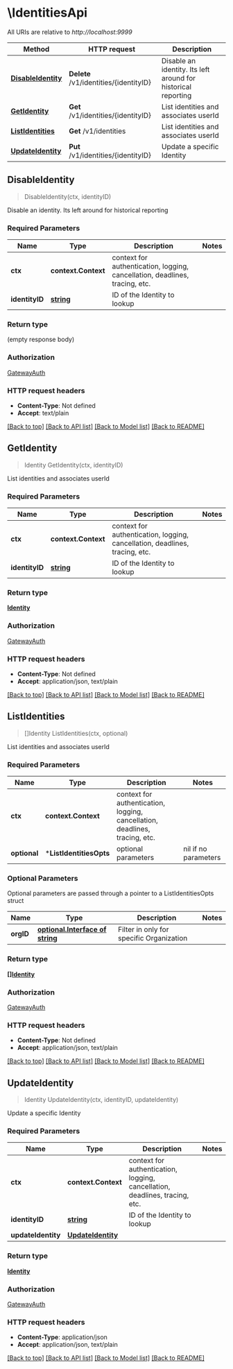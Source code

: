 # \IdentitiesApi

All URIs are relative to *http://localhost:9999*

Method | HTTP request | Description
------------- | ------------- | -------------
[**DisableIdentity**](IdentitiesApi.md#DisableIdentity) | **Delete** /v1/identities/{identityID} | Disable an identity. Its left around for historical reporting
[**GetIdentity**](IdentitiesApi.md#GetIdentity) | **Get** /v1/identities/{identityID} | List identities and associates userId
[**ListIdentities**](IdentitiesApi.md#ListIdentities) | **Get** /v1/identities | List identities and associates userId
[**UpdateIdentity**](IdentitiesApi.md#UpdateIdentity) | **Put** /v1/identities/{identityID} | Update a specific Identity



## DisableIdentity

> DisableIdentity(ctx, identityID)

Disable an identity. Its left around for historical reporting

### Required Parameters


Name | Type | Description  | Notes
------------- | ------------- | ------------- | -------------
**ctx** | **context.Context** | context for authentication, logging, cancellation, deadlines, tracing, etc.
**identityID** | [**string**](.md)| ID of the Identity to lookup | 

### Return type

 (empty response body)

### Authorization

[GatewayAuth](../README.md#GatewayAuth)

### HTTP request headers

- **Content-Type**: Not defined
- **Accept**: text/plain

[[Back to top]](#) [[Back to API list]](../README.md#documentation-for-api-endpoints)
[[Back to Model list]](../README.md#documentation-for-models)
[[Back to README]](../README.md)


## GetIdentity

> Identity GetIdentity(ctx, identityID)

List identities and associates userId

### Required Parameters


Name | Type | Description  | Notes
------------- | ------------- | ------------- | -------------
**ctx** | **context.Context** | context for authentication, logging, cancellation, deadlines, tracing, etc.
**identityID** | [**string**](.md)| ID of the Identity to lookup | 

### Return type

[**Identity**](Identity.md)

### Authorization

[GatewayAuth](../README.md#GatewayAuth)

### HTTP request headers

- **Content-Type**: Not defined
- **Accept**: application/json, text/plain

[[Back to top]](#) [[Back to API list]](../README.md#documentation-for-api-endpoints)
[[Back to Model list]](../README.md#documentation-for-models)
[[Back to README]](../README.md)


## ListIdentities

> []Identity ListIdentities(ctx, optional)

List identities and associates userId

### Required Parameters


Name | Type | Description  | Notes
------------- | ------------- | ------------- | -------------
**ctx** | **context.Context** | context for authentication, logging, cancellation, deadlines, tracing, etc.
 **optional** | ***ListIdentitiesOpts** | optional parameters | nil if no parameters

### Optional Parameters

Optional parameters are passed through a pointer to a ListIdentitiesOpts struct


Name | Type | Description  | Notes
------------- | ------------- | ------------- | -------------
 **orgID** | [**optional.Interface of string**](.md)| Filter in only for specific Organization | 

### Return type

[**[]Identity**](Identity.md)

### Authorization

[GatewayAuth](../README.md#GatewayAuth)

### HTTP request headers

- **Content-Type**: Not defined
- **Accept**: application/json, text/plain

[[Back to top]](#) [[Back to API list]](../README.md#documentation-for-api-endpoints)
[[Back to Model list]](../README.md#documentation-for-models)
[[Back to README]](../README.md)


## UpdateIdentity

> Identity UpdateIdentity(ctx, identityID, updateIdentity)

Update a specific Identity

### Required Parameters


Name | Type | Description  | Notes
------------- | ------------- | ------------- | -------------
**ctx** | **context.Context** | context for authentication, logging, cancellation, deadlines, tracing, etc.
**identityID** | [**string**](.md)| ID of the Identity to lookup | 
**updateIdentity** | [**UpdateIdentity**](UpdateIdentity.md)|  | 

### Return type

[**Identity**](Identity.md)

### Authorization

[GatewayAuth](../README.md#GatewayAuth)

### HTTP request headers

- **Content-Type**: application/json
- **Accept**: application/json, text/plain

[[Back to top]](#) [[Back to API list]](../README.md#documentation-for-api-endpoints)
[[Back to Model list]](../README.md#documentation-for-models)
[[Back to README]](../README.md)

